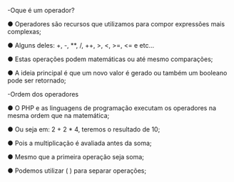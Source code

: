 -Oque é um operador?

● Operadores são recursos que utilizamos para compor expressões
mais complexas;

● Alguns deles: +, -, **, /, ++, >, <, >=, <= e etc…

● Estas operações podem matemáticas ou até mesmo comparações;

● A ideia principal é que um novo valor é gerado ou também um booleano
pode ser retornado;

-Ordem dos operadores

● O PHP e as linguagens de programação executam os operadores na
mesma ordem que na matemática;

● Ou seja em: 2 + 2 * 4, teremos o resultado de 10;

● Pois a multiplicação é avaliada antes da soma;

● Mesmo que a primeira operação seja soma;

● Podemos utilizar ( ) para separar operações;